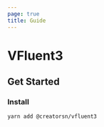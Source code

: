 ```yaml
---
page: true
title: Guide
---
```


# VFluent3

## Get Started

### Install

``` sh
yarn add @creatorsn/vfluent3
```